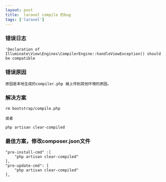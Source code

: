 ```yaml
---
layout: post
title:  laravel compile 的bug
tags: ['laravel']
---
```


### 错误日志

	'Declaration of Illuminate\View\Engines\CompilerEngine::handleViewException() should be compatible

### 错误原因

	原因是本地生成的compiler.php 被上传到其他环境的原因。

### 解决方案

	rm bootstrap/compile.php

	或者
 	
    php artisan clear-compiled

### 最佳方案，修改composer.json文件

    "pre-install-cmd" :[
        "php artisan clear-compiled"
    ],
    "pre-update-cmd": [
        "php artisan clear-compiled"
    ],


	

